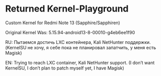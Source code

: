 # Returned Kernel-Playground
Custom Kernel for Redmi Note 13 (Sapphire/Sapphiren)

Original Kernel Was: 5.15.94-android13-8-00010-g4eb6ee1f90

RU:
Пытаемся достичь LXC контейнера, Kali NetHunter поддержки. (KernelSU не хочу, я себе пока не планировал запатчить, у меня есть Magisk) 

EN:
Trying to reach LXC container, Kali NetHunter support. (I don’t want KernelSU, I don’t plan to patch myself yet, I have Magisk)

